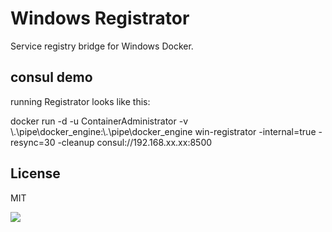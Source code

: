 # Windows Registrator

Service registry bridge for Windows Docker.

##  consul demo

running Registrator looks like this:

docker run -d -u ContainerAdministrator -v \\.\pipe\docker_engine:\\.\pipe\docker_engine  win-registrator -internal=true -resync=30 -cleanup  consul://192.168.xx.xx:8500


## License

MIT

<img src="https://ga-beacon.appspot.com/UA-58928488-2/registrator/readme?pixel" />
